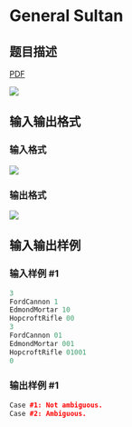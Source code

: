 # General Sultan

## 题目描述

[problemUrl]: https://uva.onlinejudge.org/index.php?option=com_onlinejudge&Itemid=8&category=78&page=show_problem&problem=2651

[PDF](https://uva.onlinejudge.org/external/116/p11604.pdf)

![](https://cdn.luogu.com.cn/upload/vjudge_pic/UVA11604/2e07826f46c24870190ae503ea1033a18c5396c3.png)

## 输入输出格式

### 输入格式

![](https://cdn.luogu.com.cn/upload/vjudge_pic/UVA11604/f7909cb85b32e97c20a7cef3f103f6075f67ff2d.png)

### 输出格式

![](https://cdn.luogu.com.cn/upload/vjudge_pic/UVA11604/d27cffedbdbb4a89e86ef06dd188fe3f403585c6.png)

## 输入输出样例

### 输入样例 #1

```cpp
3
FordCannon 1
EdmondMortar 10
HopcroftRifle 00
3
FordCannon 01
EdmondMortar 001
HopcroftRifle 01001
0
```


### 输出样例 #1

```cpp
Case #1: Not ambiguous.
Case #2: Ambiguous.
```


